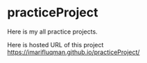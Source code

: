 # practiceProject
Here is my all practice projects.

Here is hosted URL of this project https://imarifluqman.github.io/practiceProject/
